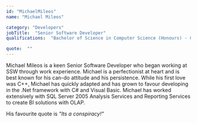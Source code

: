 ```yaml
---
id: "MichaelMileos"
name: "Michael Mileos"

category: "Developers"
jobTitle:  "Senior Software Developer"
qualifications:  "Bachelor of Science in Computer Science (Honours) - City Universtiy of New York (CUNY)"

quote:  ""
---
```


Michael Mileos is a keen Senior Software Developer who began working at SSW through work experience. Michael is a perfectionist at heart and is best known for his can-do attitude and his persistence. While his first love was C++, Michael has quickly adapted and has grown to favour developing in the .Net framework with C# and Visual Basic. Michael has worked extensively with SQL Server 2005 Analysis Services and Reporting Services to create BI solutions with OLAP.

His favourite quote is *"Its a conspiracy!"*
